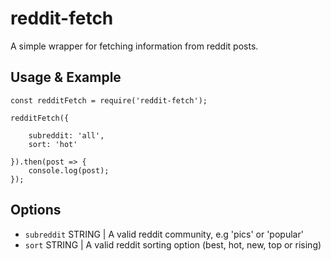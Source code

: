 # reddit-fetch
A simple wrapper for fetching information from reddit posts.

## Usage & Example
```
const redditFetch = require('reddit-fetch');

redditFetch({

    subreddit: 'all',
    sort: 'hot'

}).then(post => {
    console.log(post);
});
```

## Options
- `subreddit` STRING | A valid reddit community, e.g 'pics' or 'popular'
- `sort` STRING | A valid reddit sorting option (best, hot, new, top or rising)

